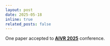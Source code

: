 ```yaml
---
layout: post
date: 2025-05-18
inline: true
related_posts: false
---
```


One paper accepted to **<a href="https://aivr.org/">AIVR 2025</a>** conference.
